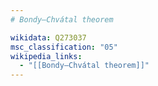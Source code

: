 ```yaml
---
# Bondy–Chvátal theorem

wikidata: Q273037
msc_classification: "05"
wikipedia_links:
  - "[[Bondy–Chvátal theorem]]"
---
```

